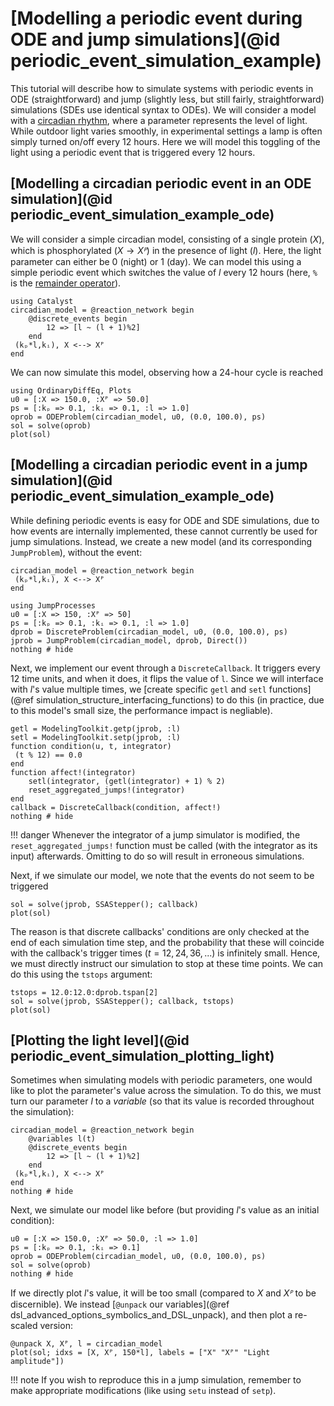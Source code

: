 # [Modelling a periodic event during ODE and jump simulations](@id periodic_event_simulation_example)
This tutorial will describe how to simulate systems with periodic events in ODE (straightforward) and jump (slightly less, but still fairly, straightforward) simulations (SDEs use identical syntax to ODEs). We will consider a model with a [circadian rhythm](https://en.wikipedia.org/wiki/Circadian_rhythm), where a parameter represents the level of light. While outdoor light varies smoothly, in experimental settings a lamp is often simply turned on/off every 12 hours. Here we will model this toggling of the light using a periodic event that is triggered every 12 hours.

## [Modelling a circadian periodic event in an ODE simulation](@id periodic_event_simulation_example_ode)
We will consider a simple circadian model, consisting of a single protein ($X$), which is phosphorylated ($X \to Xᴾ$) in the presence of light ($l$). Here, the light parameter can either be $0$ (night) or $1$ (day). We can model this using a simple periodic event which switches the value of $l$ every 12 hours (here, `%` is the [remainder operator](https://docs.julialang.org/en/v1/manual/mathematical-operations/#Arithmetic-Operators)).
```@example periodic_event_example
using Catalyst
circadian_model = @reaction_network begin
    @discrete_events begin
        12 => [l ~ (l + 1)%2]
    end
 (kₚ*l,kᵢ), X <--> Xᴾ
end
```
We can now simulate this model, observing how a 24-hour cycle is reached
```@example periodic_event_example
using OrdinaryDiffEq, Plots
u0 = [:X => 150.0, :Xᴾ => 50.0]
ps = [:kₚ => 0.1, :kᵢ => 0.1, :l => 1.0]
oprob = ODEProblem(circadian_model, u0, (0.0, 100.0), ps)
sol = solve(oprob)
plot(sol)
```

## [Modelling a circadian periodic event in a jump simulation](@id periodic_event_simulation_example_ode)
While defining periodic events is easy for ODE and SDE simulations, due to how events are internally implemented, these cannot currently be used for jump simulations. Instead, we create a new model (and its corresponding `JumpProblem`), without the event:
```@example periodic_event_example
circadian_model = @reaction_network begin
 (kₚ*l,kᵢ), X <--> Xᴾ
end

using JumpProcesses
u0 = [:X => 150, :Xᴾ => 50]
ps = [:kₚ => 0.1, :kᵢ => 0.1, :l => 1.0]
dprob = DiscreteProblem(circadian_model, u0, (0.0, 100.0), ps)
jprob = JumpProblem(circadian_model, dprob, Direct())
nothing # hide
```
Next, we implement our event through a `DiscreteCallback`. It triggers every 12 time units, and when it does, it flips the value of `l`. Since we will interface with $l$'s value multiple times, we [create specific `getl` and `setl` functions](@ref simulation_structure_interfacing_functions) to do this (in practice, due to this model's small size, the performance impact is negliable).
```@example periodic_event_example
getl = ModelingToolkit.getp(jprob, :l)
setl = ModelingToolkit.setp(jprob, :l)
function condition(u, t, integrator)
 (t % 12) == 0.0
end
function affect!(integrator)
    setl(integrator, (getl(integrator) + 1) % 2)
    reset_aggregated_jumps!(integrator)
end
callback = DiscreteCallback(condition, affect!)
nothing # hide
```
!!! danger
    Whenever the integrator of a jump simulator is modified, the `reset_aggregated_jumps!` function must be called (with the integrator as its input) afterwards. Omitting to do so will result in erroneous simulations.

Next, if we simulate our model, we note that the events do not seem to be triggered
```@example periodic_event_example
sol = solve(jprob, SSAStepper(); callback)
plot(sol)
```
The reason is that discrete callbacks' conditions are only checked at the end of each simulation time step, and the probability that these will coincide with the callback's trigger times ($t = 12, 24, 36, ...$) is infinitely small. Hence, we must directly instruct our simulation to stop at these time points. We can do this using the `tstops` argument:
```@example periodic_event_example
tstops = 12.0:12.0:dprob.tspan[2]
sol = solve(jprob, SSAStepper(); callback, tstops)
plot(sol)
```

## [Plotting the light level](@id periodic_event_simulation_plotting_light)
Sometimes when simulating models with periodic parameters, one would like to plot the parameter's value across the simulation. To do this, we must turn our parameter $l$ to a *variable* (so that its value is recorded throughout the simulation):
```@example periodic_event_example
circadian_model = @reaction_network begin
    @variables l(t)
    @discrete_events begin
        12 => [l ~ (l + 1)%2]
    end
 (kₚ*l,kᵢ), X <--> Xᴾ
end
nothing # hide
```
Next, we simulate our model like before (but providing $l$'s value as an initial condition):
```@example periodic_event_example
u0 = [:X => 150.0, :Xᴾ => 50.0, :l => 1.0]
ps = [:kₚ => 0.1, :kᵢ => 0.1]
oprob = ODEProblem(circadian_model, u0, (0.0, 100.0), ps)
sol = solve(oprob)
nothing # hide
```
If we directly plot $l$'s value, it will be too small (compared to $X$ and $Xᴾ$ to be discernible). We instead [`@unpack` our variables](@ref dsl_advanced_options_symbolics_and_DSL_unpack), and then plot a re-scaled version:
```@example periodic_event_example
@unpack X, Xᴾ, l = circadian_model
plot(sol; idxs = [X, Xᴾ, 150*l], labels = ["X" "Xᴾ" "Light amplitude"])
```

!!! note
    If you wish to reproduce this in a jump simulation, remember to make appropriate modifications (like using `setu` instead of `setp`).